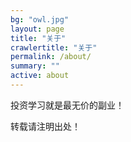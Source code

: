 ```yaml
---
bg: "owl.jpg"
layout: page
title: "关于"
crawlertitle: "关于"
permalink: /about/
summary: ""
active: about
---
```


投资学习就是最无价的副业！

转载请注明出处！

 
 
 
 
 
 
 
 
 
 
 
 
 
 
 
 
 
 
 
 
 
 
 
